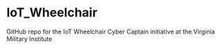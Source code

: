 # IoT_Wheelchair
GitHub repo for the IoT Wheelchair Cyber Captain initiative at the Virginia Military Institute
